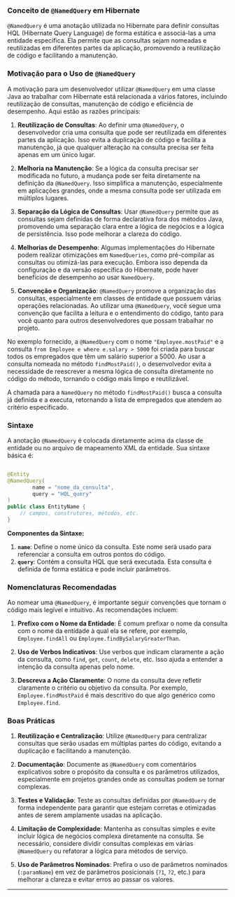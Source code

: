 ### **Conceito de `@NamedQuery` em Hibernate**

`@NamedQuery` é uma anotação utilizada no Hibernate para definir consultas
HQL (Hibernate Query Language) de forma estática e associá-las a uma entidade específica.
Ela permite que as consultas sejam nomeadas e reutilizadas em diferentes partes da aplicação,
promovendo a reutilização de código e facilitando a manutenção.

### **Motivação para o Uso de `@NamedQuery`**

A motivação para um desenvolvedor utilizar `@NamedQuery` em uma classe Java ao trabalhar com Hibernate
está relacionada a vários fatores, incluindo reutilização de consultas, manutenção de código e eficiência
de desempenho. Aqui estão as razões principais:

1. **Reutilização de Consultas**: Ao definir uma `@NamedQuery`, o desenvolvedor cria uma consulta que pode
   ser reutilizada em diferentes partes da aplicação. Isso evita a duplicação de código e facilita a manutenção,
   já que qualquer alteração na consulta precisa ser feita apenas em um único lugar.

2. **Melhoria na Manutenção**: Se a lógica da consulta precisar ser modificada no futuro, a mudança pode ser
   feita diretamente na definição da `@NamedQuery`. Isso simplifica a manutenção, especialmente em aplicações grandes,
   onde a mesma consulta pode ser utilizada em múltiplos lugares.

3. **Separação da Lógica de Consultas**: Usar `@NamedQuery` permite que as consultas sejam definidas de forma
   declarativa fora dos métodos Java, promovendo uma separação clara entre a lógica de negócios e a lógica de
   persistência.
   Isso pode melhorar a clareza do código.

4. **Melhorias de Desempenho**: Algumas implementações do Hibernate podem realizar otimizações em `NamedQueries`,
   como pré-compilar as consultas ou otimizá-las para execução. Embora isso dependa da configuração e da versão
   específica
   do Hibernate, pode haver benefícios de desempenho ao usar `NamedQuery`.

5. **Convenção e Organização**: `@NamedQuery` promove a organização das consultas, especialmente em
   classes de entidade que possuem várias operações relacionadas. Ao utilizar uma `@NamedQuery`, você
   segue uma convenção que facilita a leitura e o entendimento do código, tanto para você quanto para
   outros desenvolvedores que possam trabalhar no projeto.

No exemplo fornecido, a `@NamedQuery` com o nome `"Employee.mostPaid"` e a consulta
`from Employee e where e.salary > 5000` foi criada para buscar todos os empregados que têm um
salário superior a 5000. Ao usar a consulta nomeada no método `findMostPaid()`, o desenvolvedor
evita a necessidade de reescrever a mesma lógica de consulta diretamente no código do método, tornando
o código mais limpo e reutilizável.

A chamada para a `NamedQuery` no método `findMostPaid()` busca a consulta já definida e a executa,
retornando a lista de empregados que atendem ao critério especificado.

### **Sintaxe**

A anotação `@NamedQuery` é colocada diretamente acima da classe de entidade ou no arquivo de
mapeamento XML da entidade. Sua sintaxe básica é:

```java

@Entity
@NamedQuery(
        name = "nome_da_consulta",
        query = "HQL_query"
)
public class EntityName {
    // campos, construtores, métodos, etc.
}
```

**Componentes da Sintaxe:**

1. **`name`**: Define o nome único da consulta. Este nome será usado para referenciar a consulta em outros pontos do
   código.
2. **`query`**: Contém a consulta HQL que será executada. Esta consulta é definida de forma estática e pode incluir
   parâmetros.

### **Nomenclaturas Recomendadas**

Ao nomear uma `@NamedQuery`, é importante seguir convenções que tornam o código mais legível e intuitivo. As
recomendações incluem:

1. **Prefixo com o Nome da Entidade**: É comum prefixar o nome da consulta com o nome da entidade à qual ela
   se refere, por exemplo, `Employee.findAll` ou `Employee.findBySalaryGreaterThan`.

2. **Uso de Verbos Indicativos**: Use verbos que indicam claramente a ação da consulta,
   como `find`, `get`, `count`, `delete`, etc. Isso ajuda a entender a intenção da consulta apenas pelo nome.

3. **Descreva a Ação Claramente**: O nome da consulta deve refletir claramente o critério ou objetivo da consulta.
   Por exemplo, `Employee.findMostPaid` é mais descritivo do que algo genérico como `Employee.find`.

### **Boas Práticas**

1. **Reutilização e Centralização**: Utilize `@NamedQuery` para centralizar consultas que serão usadas em múltiplas
   partes do código, evitando a duplicação e facilitando a manutenção.

2. **Documentação**: Documente as `@NamedQuery` com comentários explicativos sobre o propósito da consulta e os
   parâmetros utilizados, especialmente em projetos grandes onde as consultas podem se tornar complexas.

3. **Testes e Validação**: Teste as consultas definidas por `@NamedQuery` de forma independente para garantir
   que estejam corretas e otimizadas antes de serem amplamente usadas na aplicação.

4. **Limitação de Complexidade**: Mantenha as consultas simples e evite incluir lógica de negócios complexa
   diretamente na consulta. Se necessário, considere dividir consultas complexas em várias `@NamedQuery` ou
   refatorar a lógica para métodos de serviço.

5. **Uso de Parâmetros Nominados**: Prefira o uso de parâmetros nominados (`:paramName`) em vez de
   parâmetros posicionais (`?1`, `?2`, etc.) para melhorar a clareza e evitar erros ao passar os valores.

---